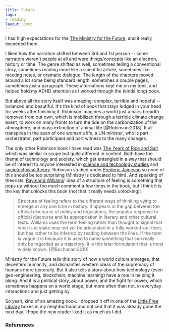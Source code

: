 ```yaml
---
title: Future
tags:
- reading
layout: post
---
```


I had high expectations for the [The Ministry for the Future], and it really exceeded them.

I liked how the narration shifted between 3rd and 1st person -- some narrators weren't people at all and were things/concepts like an electron, history or time. The genre shifted as well, sometimes telling a conventional story, sometimes reading more like a scientific article, sometimes like meeting notes, or dramatic dialogue. The length of the chapters moved around a lot some being standard length, sometimes a couple pages, sometimes just a paragraph. These alternations kept me on my toes, and helped hold my ADHD attention as I worked through the (kinda long) book.

But above all the story itself was amazing: complex, terrible and hopeful -- balanced and beautiful. It's the kind of book that stays lodged in your head for weeks after finishing it. Robinson imagines a world just a hairs breadth removed from our own, which is mobilized through a terrible climate change event, to work on many fronts to turn the tide on the carbonization of the atmosphere, and mass extinction of animal life [@Robinson:2018]. It all transpires in the span of one woman's life, a UN minister, who is part orchestrator, part participant and part witness to the many changes.

The only other Robinson book I have read was [The Years of Rice and Salt] which was similar in scope but quite different in content. Both have the theme of technology and society, which get entangled in a way that should be of interest to anyone interested in [science and technology studies] and [sociotechnical theory]. Robinson studied under [Frederic Jameson] so none of this should be too surprising (Ministry is dedicated to him). And speaking of theorists, [Raymond Williams]' idea of a structure of feeling is something that pops up without too much comment a few times in the book, but I think it is the key that unlocks this book (not that it really needs unlocking):

> Structure of feeling refers to the different ways of thinking vying to emerge at any one time in history. It appears in the gap between the official discourse of policy and regulations, the popular response to official discourse and its appropriation in literary and other cultural texts. Williams uses the term feeling rather than thought to signal that what is at stake may not yet be articulated in a fully worked-out form, but has rather to be inferred by reading between the lines. If the term is vague it is because it is used to name something that can really only be regarded as a trajectory. It is this later formulation that is most widely known. [@Buchanan:2010]

Ministry for the Future tells this story of how a world culture emerges, that decenters humanity, and dismantles western ideas of the supremacy of humans more generally. But it also tells a story about how technology (even geo-engineering, blockchain, machine learning) have a role in helping it along. And it is a political story, about power, and the fight for power, which sometimes happens on a world stage, but more often than not, in everyday interactions and just getting by.

So yeah, kind of an amazing book. I dropped it off in one of the [Little Free Library] boxes in my neighborhood and noticed that it was already gone the next day. I hope the new reader liked it as much as I did.

### References

[The Ministry for the Future]: https://en.wikipedia.org/wiki/The_Ministry_for_the_Future
[The Years of Rice and Salt]: https://en.wikipedia.org/wiki/The_Years_of_Rice_and_Salt
[science and technology studies]: https://en.wikipedia.org/wiki/Science_and_technology_studies
[sociotechnical theory]: https://en.wikipedia.org/wiki/Sociotechnical_system
[Frederic Jameson]: https://en.wikipedia.org/wiki/Fredric_Jameson
[Raymond Williams]: https://en.wikipedia.org/wiki/Raymond_Williams
[Little Free Library]: https://littlefreelibrary.org/
